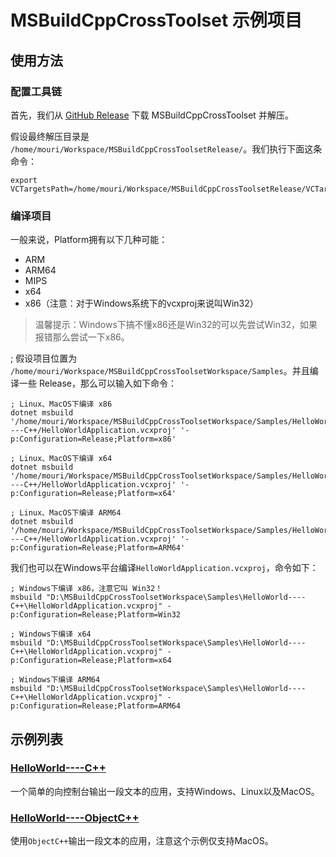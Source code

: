 ﻿# MSBuildCppCrossToolset 示例项目

## 使用方法

### 配置工具链

首先，我们从 [GitHub Release](https://github.com/Chuyu-Team/MSBuildCppCrossToolset/releases) 下载 MSBuildCppCrossToolset 并解压。

假设最终解压目录是 `/home/mouri/Workspace/MSBuildCppCrossToolsetRelease/`。我们执行下面这条命令：

```
export VCTargetsPath=/home/mouri/Workspace/MSBuildCppCrossToolsetRelease/VCTargets/v170/
```

### 编译项目
一般来说，Platform拥有以下几种可能：
* ARM
* ARM64
* MIPS
* x64
* x86（注意：对于Windows系统下的vcxproj来说叫Win32）

> 温馨提示：Windows下搞不懂x86还是Win32的可以先尝试Win32，如果报错那么尝试一下x86。

; 假设项目位置为 `/home/mouri/Workspace/MSBuildCppCrossToolsetWorkspace/Samples`。并且编译一些 Release，那么可以输入如下命令：

```
; Linux、MacOS下编译 x86
dotnet msbuild '/home/mouri/Workspace/MSBuildCppCrossToolsetWorkspace/Samples/HelloWorld----C++/HelloWorldApplication.vcxproj' '-p:Configuration=Release;Platform=x86'

; Linux、MacOS下编译 x64
dotnet msbuild '/home/mouri/Workspace/MSBuildCppCrossToolsetWorkspace/Samples/HelloWorld----C++/HelloWorldApplication.vcxproj' '-p:Configuration=Release;Platform=x64'

; Linux、MacOS下编译 ARM64
dotnet msbuild '/home/mouri/Workspace/MSBuildCppCrossToolsetWorkspace/Samples/HelloWorld----C++/HelloWorldApplication.vcxproj' '-p:Configuration=Release;Platform=ARM64'

```

我们也可以在Windows平台编译`HelloWorldApplication.vcxproj`，命令如下：
```
; Windows下编译 x86，注意它叫 Win32！
msbuild "D:\MSBuildCppCrossToolsetWorkspace\Samples\HelloWorld----C++\HelloWorldApplication.vcxproj" -p:Configuration=Release;Platform=Win32

; Windows下编译 x64
msbuild "D:\MSBuildCppCrossToolsetWorkspace\Samples\HelloWorld----C++\HelloWorldApplication.vcxproj" -p:Configuration=Release;Platform=x64

; Windows下编译 ARM64
msbuild "D:\MSBuildCppCrossToolsetWorkspace\Samples\HelloWorld----C++\HelloWorldApplication.vcxproj" -p:Configuration=Release;Platform=ARM64

```

## 示例列表

### [HelloWorld----C++](HelloWorld----C++/HelloWorldApplication.vcxproj)

一个简单的向控制台输出一段文本的应用，支持Windows、Linux以及MacOS。


### [HelloWorld----ObjectC++](HelloWorld----ObjectC++/HelloWorldApplication.vcxproj)

使用`ObjectC++`输出一段文本的应用，注意这个示例仅支持MacOS。
